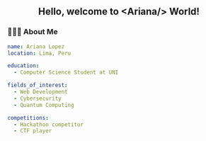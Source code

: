 <div align="center">
  <h2> Hello, welcome to &lt;Ariana/&gt; World! </h2> 
</div>

### 👩🏻‍💻 About Me 

```yaml
name: Ariana Lopez
location: Lima, Peru

education:
  - Computer Science Student at UNI

fields_of_interest:
  - Web Development
  - Cybersecurity
  - Quantum Computing

competitions:
  - Hackathon competitor
  - CTF player

```

